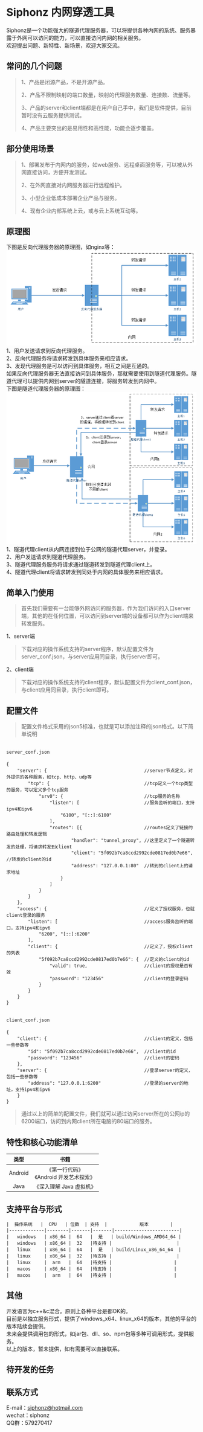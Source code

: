 # Siphonz 内网穿透工具

Siphonz是一个功能强大的隧道代理服务器，可以将提供各种内网的系统、服务暴露于外网可以访问的能力，可以直接访问内网的相关服务。  
欢迎提出问题、新特性、新场景，欢迎大家交流。 
## 常问的几个问题
> 1、产品是闭源产品，不是开源产品。
>
> 2、产品不限制映射的端口数量，映射的代理服务数量、连接数、流量等。  
>
> 3、产品的server和client端都是在用户自己手中，我们是软件提供，目前暂时没有云服务提供测试。  
>
> 4、产品主要突出的是易用性和高性能，功能会逐步覆盖。  
>
## 部分使用场景

> 1、部署发布于内网内的服务，如web服务、远程桌面服务等，可以被从外网直接访问，方便开发测试。  
>
> 2、在外网直接对内网服务器进行远程维护。  
>
> 3、小型企业低成本部署企业产品与服务。  
>
> 4、现有企业内部系统上云，或与云上系统互动等。  

## 原理图
下图是反向代理服务器的原理图，如nginx等：  
![image](https://github.com/whitezdm/siphon/blob/main/assets/reverse_proxy.png)  
1、用户发送请求到反向代理服务。  
2、反向代理服务将请求转发到具体服务来相应请求。  
3、发现代理服务是可以访问到具体服务，相互之间是互通的。  
 如果反向代理服务器无法直接访问到具体服务，那就需要使用到隧道代理服务。隧道代理可以提供内网到server的隧道连接，将服务转发到内网中。  
下图是隧道代理服务器的原理图：  
![image](https://github.com/whitezdm/siphon/blob/main/assets/tunnel_proxy.png)  
1、隧道代理client从内网连接到位于公网的隧道代理server，并登录。  
2、用户发送请求到隧道代理服务。  
3、隧道代理服务服务将请求通过隧道转发到隧道代理client上。  
4、隧道代理client将请求转发到同处于内网的具体服务来相应请求。  

## 简单入门使用

>首先我们需要有一台能够外网访问的服务器，作为我们访问的入口server端，其他的在任何位置，可以访问到server端的设备都可以作为client端来转发服务。 
>	
1、server端  
>	
>下载对应的操作系统支持的server程序，默认配置文件为server_conf.json，与server应用同目录，执行server即可。  
>	
2、client端  
>
>下载对应的操作系统支持的client程序，默认配置文件为client_conf.json，与client应用同目录，执行client即可。  
>  
## 配置文件
>配置文件格式采用的json5标准，也就是可以添加注释的json格式。以下简单说明
	
```

server_conf.json

{
    "server": {                                    //server节点定义，对外提供的各种服务，如tcp、http、udp等
        "tcp": {                                   //tcp定义一个tcp类型的服务，可以定义多个tcp服务
            "srv0": {                              //tcp服务的名称
                "listen": [                        //服务监听的端口，支持ipv4和ipv6
                    "6100", "[::]:6100"
                ],
                "routes": [{                       //routes定义了链接的路由处理和转发逻辑
                        "handler": "tunnel_proxy", //这里定义了一个隧道转发的处理，将请求转发到client
                        "client": "5f092b7ca8ccd2992cde0817ed0b7e66",   //转发的client的id
                        "address": "127.0.0.1:80"  //转到的client上的请求地址
                    }
                ]
            }
        }
    },
    "access": {                                    //定义了授权服务，也就client登录的服务
        "listen": [                                //access服务监听的端口，支持ipv4和ipv6
            "6200", "[::]:6200"
        ],
        "client": {                                //定义了，授权client的列表
            "5f092b7ca8ccd2992cde0817ed0b7e66": {  //定义的client的id
                "valid": true,                     //client的授权是否有效
                "password": "123456"               //client的登录密码
            }
        }
    }
}

```

```

client_conf.json

{
    "client": {                                    //client的定义，包括一些参数等
        "id": "5f092b7ca8ccd2992cde0817ed0b7e66",  //client的id
        "password": "123456"                       //client的密码
    },
    "server": {                                    //登录server的定义，包括一些参数等
        "address": "127.0.0.1:6200"                //登录的server的地址，支持ipv4和ipv6
    }
}

```

>通过以上的简单的配置文件，我们就可以通过访问server所在的公网ip的6200端口，访问到内网client所在电脑的80端口的服务。

## 特性和核心功能清单

类型 | 书籍
:---: | :---:
Android | 《第一行代码》 <br> 《Android 开发艺术探索》
Java | 《深入理解 Java 虚拟机》

## 支持平台与形式

	|  操作系统   |  CPU   | 位数  | 支持  |            版本        |
	|-------------|--------|-------|-------|------------------------|
	|   windows   | x86_64 |  64   |  是   | build/Windows_AMD64_64 |
	|   windows   | x86_64 |  32   |待支持 |                        |
	|   linux     | x86_64 |  64   |  是   | build/Linux_x86_64_64  |
	|   linux     | x86_64 |  32   |待支持 |                        |
	|   linux     |  arm   |  64   |待支持 |  	                    |        
	|   macos     | x86_64 |  64   |待支持 |  	                    |
	|   macos     |  arm   |  64   |待支持 |  	                    |
	
	
## 其他
开发语言为c++&c混合。原则上各种平台是都OK的。  
目前是以独立服务形式，提供了windows_x64、linux_x64的版本，其他的平台的版本陆续会提供。  
未来会提供调用包的形式，如jar包、dll、so、npm包等多种可调用形式，提供服务。  
以上的版本，暂未提供，如有需要可以直接联系。  
## 待开发的任务


## 联系方式 
E-mail：siphonz@hotmail.com  
wechat：siphonz   
QQ群：579270417
